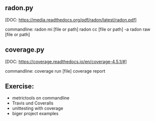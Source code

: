 ## radon.py 
[DOC: https://media.readthedocs.org/pdf/radon/latest/radon.pdf]

commandline:
radon mi [file or path]
radon cc [file or path] -a
radon raw [file or path] 

## coverage.py 
[DOC: https://coverage.readthedocs.io/en/coverage-4.5.1/#]

commandline:
coverage run [file]
coverage report 


## Exercise:
- metrictools on commandline
- Travis und Coveralls 
- unittesting with coverage
- biger project examples 

